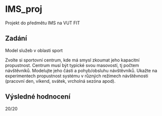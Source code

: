 # IMS_proj
Projekt do předmětu IMS na VUT FIT

## Zadání

Model služeb v oblasti sport

Zvolte si sportovní centrum, kde má smysl zkoumat jeho kapacitní propustnost. Centrum musí být typické svou masovostí, tj počtem návštěvníků. Modelujte jeho části a pohyb/obsluhu návštěvníků. Ukažte na experimentech propustnost systému v různých režimech návštěvnosti (pracovní den, víkend, svátek, vrcholná sezóna apod).

## Výsledné hodnocení

20/20
